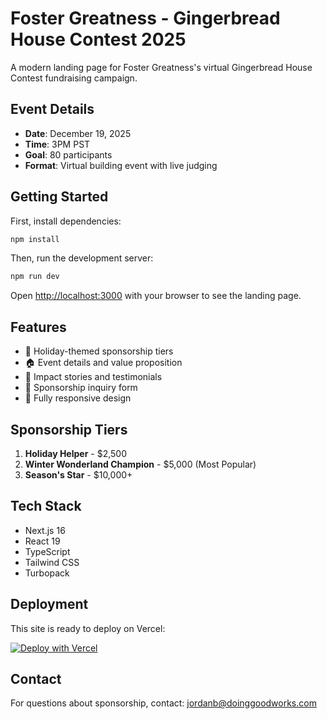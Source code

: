 # Foster Greatness - Gingerbread House Contest 2025

A modern landing page for Foster Greatness's virtual Gingerbread House Contest fundraising campaign.

## Event Details

- **Date**: December 19, 2025
- **Time**: 3PM PST
- **Goal**: 80 participants
- **Format**: Virtual building event with live judging

## Getting Started

First, install dependencies:

```bash
npm install
```

Then, run the development server:

```bash
npm run dev
```

Open [http://localhost:3000](http://localhost:3000) with your browser to see the landing page.

## Features

- 🎄 Holiday-themed sponsorship tiers
- 🏠 Event details and value proposition
- 💬 Impact stories and testimonials
- 📝 Sponsorship inquiry form
- 📱 Fully responsive design

## Sponsorship Tiers

1. **Holiday Helper** - $2,500
2. **Winter Wonderland Champion** - $5,000 (Most Popular)
3. **Season's Star** - $10,000+

## Tech Stack

- Next.js 16
- React 19
- TypeScript
- Tailwind CSS
- Turbopack

## Deployment

This site is ready to deploy on Vercel:

[![Deploy with Vercel](https://vercel.com/button)](https://vercel.com/new/clone?repository-url=https://github.com/yourusername/gingerbread-house-contest)

## Contact

For questions about sponsorship, contact: jordanb@doinggoodworks.com

